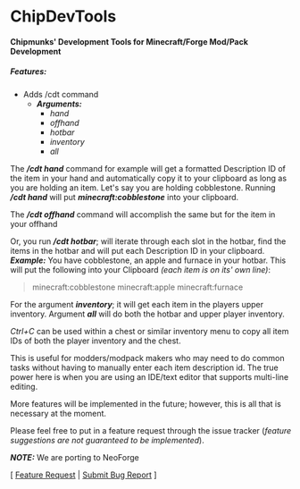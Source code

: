# ChipDevTools
#### Chipmunks' Development Tools for Minecraft/Forge Mod/Pack Development

##### Features:
* Adds /cdt command
  * ***Arguments:***
    * *hand*
    * *offhand*
    * *hotbar*
    * *inventory*
    * *all*

The ***/cdt hand*** command for example will get a formatted Description ID of the item in your hand and automatically copy it to your clipboard as long as you are holding an item.
Let's say you are holding cobblestone.  Running ***/cdt hand*** will put ***minecraft:cobblestone*** into your clipboard.

The ***/cdt offhand*** command will accomplish the same but for the item in your offhand

Or, you run ***/cdt hotbar***; will iterate through each slot in the hotbar, find the items in the hotbar and will put each Description ID in your clipboard.
***Example:*** You have cobblestone, an apple and furnace in your hotbar.  This will put the following into your Clipboard *(each item is on its' own line)*:
>minecraft:cobblestone
minecraft:apple
minecraft:furnace

For the argument ***inventory***; it will get each item in the players upper inventory.
Argument ***all*** will do both the hotbar and upper player inventory.

*Ctrl+C* can be used within a chest or similar inventory menu to copy all item IDs of both the player inventory and the chest.

This is useful for modders/modpack makers who may need to do common tasks without having to manually enter each item description id.
The true power here is when you are using an IDE/text editor that supports multi-line editing.

More features will be implemented in the future; however, this is all that is necessary at the moment.

Please feel free to put in a feature request through the issue tracker (*feature suggestions are not guaranteed to be implemented*).

***NOTE:*** We are porting to NeoForge

[ [Feature Request](https://github.com/ChipmunkCraft/ChipDevTools/issues/new?assignees=&labels=enhancement&template=FEATURE_REQUEST.md) | [Submit Bug Report](https://github.com/ChipmunkCraft/ChipDevTools/issues/new?assignees=&labels=bug&template=BUG_REPORT.md) ]
